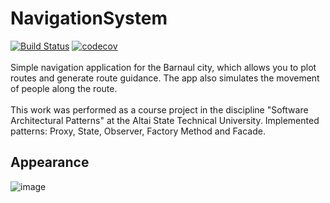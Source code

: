 # NavigationSystem
[![Build Status](https://travis-ci.com/BorZzzenko/NavigationSystem.svg?branch=main)](https://travis-ci.com/BorZzzenko/NavigationSystem)
[![codecov](https://codecov.io/gh/BorZzzenko/NavigationSystem/branch/main/graph/badge.svg?token=HWHGHSXTGN)](https://codecov.io/gh/BorZzzenko/NavigationSystem)
<br><br>
Simple navigation application for the Barnaul city, which allows you to plot routes and generate route guidance.  The app also simulates the movement of people along the route.<br><br>
This work was performed as a course project in the discipline "Software Architectural Patterns" at the Altai State Technical University. Implemented patterns: Proxy, State, Observer, Factory Method and Facade.

## Appearance
![image](https://user-images.githubusercontent.com/52485539/105200423-655e2480-5b72-11eb-870c-af5fc3c8edc8.png)
